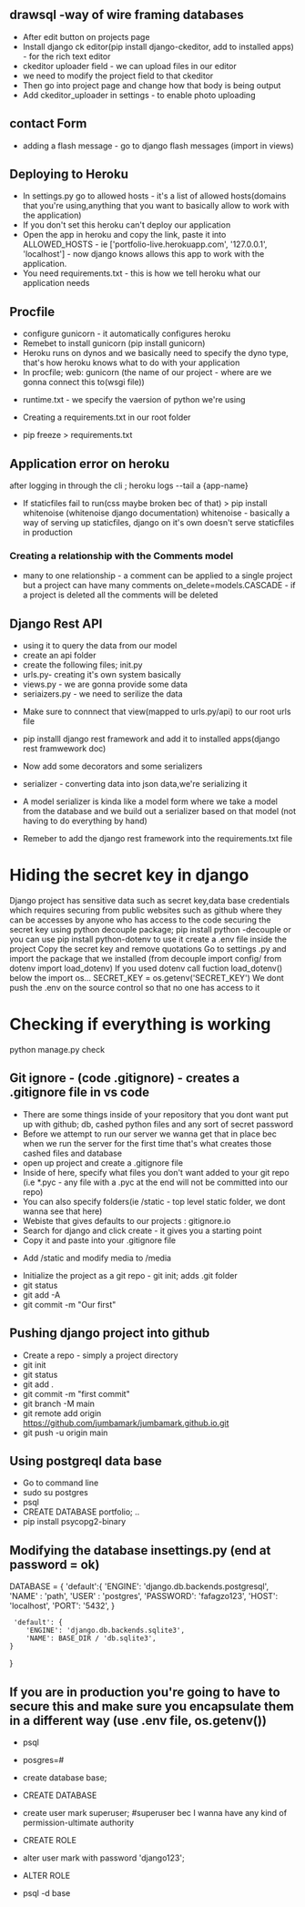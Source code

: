 ## drawsql -way of wire framing databases
* After edit button on projects page
* Install django ck editor(pip install django-ckeditor, add to installed apps) - for the rich text editor
* ckeditor uploader field - we can upload files in our editor
* we need to modify the project field to that ckeditor
* Then go into project page and change how that body is being output
* Add ckeditor_uploader in settings - to enable photo uploading


## contact Form 
* adding a flash message - go to django flash messages (import in views)


## Deploying to Heroku
- In settings.py go to allowed hosts - it's a list of allowed hosts(domains that you're using,anything that you want to basically allow to work with the application)
- If you don't set this heroku can't deploy our application
- Open the app in heroku and copy the link, paste it into ALLOWED_HOSTS - ie ['portfolio-live.herokuapp.com', '127.0.0.1', 'localhost'] - now django knows allows this app to work with the application.
- You need requirements.txt - this is how we tell heroku what our application needs

## Procfile
* configure gunicorn - it automatically configures heroku
* Remebet to install gunicorn (pip install gunicorn)
* Heroku runs on dynos and we basically need to specify the dyno type, that's how heroku knows what to do with your application
* In procfile; web: gunicorn (the name of our project - where are we gonna connect this to(wsgi file))


- runtime.txt - we specify the vaersion of python we're using

- Creating a requirements.txt in our root folder 
- pip freeze > requirements.txt

## Application error on heroku 
after logging in through the cli ; heroku logs --tail a {app-name}

- If staticfiles fail to run(css maybe broken bec of that) > pip install whitenoise (whitenoise django documentation)
whitenoise - basically a way of serving up staticfiles, django on it's own doesn't serve staticfiles in production

### Creating a relationship with the Comments model
* many to one relationship - a comment can be applied to a single project but a project can have many comments
 on_delete=models.CASCADE - if a project is deleted all the comments will be deleted


 ## Django Rest API
 * using it to query the data from our model 
 * create an api folder 
 * create the following files;  init.py
 * urls.py- creating it's own system basically
 * views.py - we are gonna provide some data
 * seriaizers.py - we need to serilize the data

 - Make sure to connnect that view(mapped to urls.py/api) to our root urls file 

 - pip installl django rest framework and add it to installed apps(django rest framwework doc)
 - Now add some decorators and some serializers
 - serializer - converting data into json data,we're serializing it
 - A model serializer is kinda like a model form where we take a model from the database and we build out a serializer based on that model (not having to do everything by hand)


 - Remeber to add the django rest framework into the requirements.txt file


 # Hiding the secret key in django
 Django project has sensitive data such as secret key,data base credentials which requires securing from public websites such as github where they can be accesses by anyone who has access to the code
 securing the secret key using python decouple package;
 pip install python -decouple or you can use pip install python-dotenv
 to use it create a .env file inside the project
 Copy the secret key and remove quotations
 Go to settings .py and import the package that we installed (from decouple import config/ from dotenv import load_dotenv)
 If you used dotenv call fuction load_dotenv() below the import os...  SECRET_KEY = os.getenv('SECRET_KEY')
 We dont push the .env on the source control so that no one has access to it 


# Checking if everything is working
python manage.py check


## Git ignore - (code .gitignore) - creates a .gitignore file in vs code
- There are some things inside of your repository that you dont want put up with github; db, cashed python files and any sort of secret password 
- Before we attempt to run our server we wanna get that in place bec when we run the  server for the first time that's what creates those cashed files and database
- open up project and create a .gitignore file
- Inside of here, specify what files you don't want added to your git repo (i.e *.pyc - any file with a .pyc at the end will not be committed into our repo)
- You can also specify folders(ie /static - top level static folder, we dont wanna see that here)
- Webiste that gives defaults to our projects : gitignore.io
- Search for django and click create - it gives you a starting point
- Copy it and paste into your .gitignore file
* Add /static and modify media to /media
- Initialize the project as a git repo - git init; adds .git folder
- git status
- git add -A
- git commit -m "Our first"



## Pushing django project into github
- Create a repo - simply a project directory
- git init
- git status
- git add .
- git commit -m "first commit"
- git branch -M main
- git remote add origin https://github.com/jumbamark/jumbamark.github.io.git
- git push -u origin main


## Using postgreql data base
- Go to command line
- sudo su postgres
- psql
- CREATE DATABASE portfolio;  ..
- pip install psycopg2-binary


## Modifying the database insettings.py (end at password = ok)
DATABASE = {
    'default':{
    'ENGINE': 'django.db.backends.postgresql',
    'NAME' : 'path',
    'USER' : 'postgres',
    'PASSWORD': 'fafagzo123',
    'HOST': 'localhost',
    'PORT': '5432',
    }

     'default': {
        'ENGINE': 'django.db.backends.sqlite3',
        'NAME': BASE_DIR / 'db.sqlite3',
    }

}

## If you are in production you're going to have to secure this and make sure you encapsulate them in a different way (use .env file, os.getenv())
- psql
- posgres=#
- create database base;
- CREATE DATABASE
- create user mark superuser;  #superuser bec I wanna have any kind of permission-ultimate authority
- CREATE ROLE
- alter user mark with password 'django123';
- ALTER ROLE

- psql -d base

